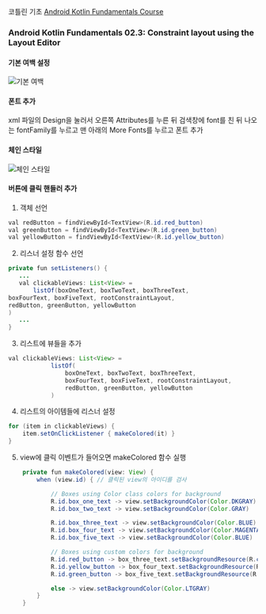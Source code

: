 코틀린 기초 [Android Kotlin Fundamentals Course](https://codelabs.developers.google.com/android-kotlin-fundamentals/)

### Android Kotlin Fundamentals 02.3: Constraint layout using the Layout Editor

#### 기본 여백 설정
![기본 여백](https://user-images.githubusercontent.com/32587845/75544976-683abd00-5a68-11ea-8a18-5965089946ea.PNG)

#### 폰트 추가
xml 파일의 Design을 눌러서 오른쪽 Attributes를 누른 뒤 검색창에 font를 친 뒤 나오는 fontFamily를 누르고 맨 아래의 More Fonts를 누르고 폰트 추가

#### 체인 스타일
![체인 스타일](https://user-images.githubusercontent.com/32587845/75547618-a804a300-5a6e-11ea-89b8-52eb0a18188a.PNG)

#### 버튼에 클릭 핸들러 추가
1. 객체 선언
```java
val redButton = findViewById<TextView>(R.id.red_button)
val greenButton = findViewById<TextView>(R.id.green_button)
val yellowButton = findViewById<TextView>(R.id.yellow_button)
```
2. 리스너 설정 함수 선언
```java
private fun setListeners() {
   ...
   val clickableViews: List<View> =
       listOf(boxOneText, boxTwoText, boxThreeText,
boxFourText, boxFiveText, rootConstraintLayout,
redButton, greenButton, yellowButton
)
   ... 
}
```
3. 리스트에 뷰들을 추가
```java
val clickableViews: List<View> =
            listOf(
                boxOneText, boxTwoText, boxThreeText,
                boxFourText, boxFiveText, rootConstraintLayout,
                redButton, greenButton, yellowButton
            )
```
4. 리스트의 아이템들에 리스너 설정
```java
for (item in clickableViews) {
    item.setOnClickListener { makeColored(it) }
}
```
5. view에 클릭 이벤트가 들어오면 makeColored 함수 실행
```java
    private fun makeColored(view: View) {
        when (view.id) { // 클릭된 view의 아이디를 검사

            // Boxes using Color class colors for background
            R.id.box_one_text -> view.setBackgroundColor(Color.DKGRAY)
            R.id.box_two_text -> view.setBackgroundColor(Color.GRAY)

            R.id.box_three_text -> view.setBackgroundColor(Color.BLUE)
            R.id.box_four_text -> view.setBackgroundColor(Color.MAGENTA)
            R.id.box_five_text -> view.setBackgroundColor(Color.BLUE)

            // Boxes using custom colors for background
            R.id.red_button -> box_three_text.setBackgroundResource(R.color.my_red)
            R.id.yellow_button -> box_four_text.setBackgroundResource(R.color.my_yellow)
            R.id.green_button -> box_five_text.setBackgroundResource(R.color.my_green)

            else -> view.setBackgroundColor(Color.LTGRAY)
        }
    }
```